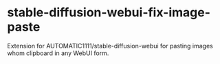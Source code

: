 # stable-diffusion-webui-fix-image-paste
Extension for AUTOMATIC1111/stable-diffusion-webui for pasting images whom clipboard in any WebUI form.
